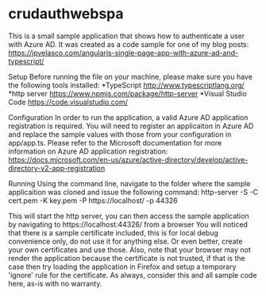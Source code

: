 # crudauthwebspa
This is a small sample application that shows how to authenticate a user with Azure AD. It was created as a code sample for one of my blog posts: https://jpvelasco.com/angularjs-single-page-app-with-azure-ad-and-typescript/ 

Setup
Before running the file on your machine, please make sure you have the following tools installed:
*TypeScript http://www.typescriptlang.org/
*http server https://www.npmjs.com/package/http-server
*Visual Studio Code https://code.visualstudio.com/

Configuration
In order to run the application, a valid Azure AD application registration is required. You will need to register an applicaiton in Azure AD and replace the sample values with those from your configuration in app/app.ts. Please refer to the Microsoft documentation for more information on Azure AD application registration: https://docs.microsoft.com/en-us/azure/active-directory/develop/active-directory-v2-app-registration

Running
Using the command line, navigate to the folder where the sample applicaition was cloned and issue the following command:
 http-server -S -C cert.pem -K key.pem -P https://localhost/ -p 44326

This will start the http server, you can then access the sample application by navigating to https://localhost:44326/ from a browser
You will noticed that there is a sample certificate included, this is for local debug convenience only, do not use it for anything else. Or even better, create your own certificates and use those. Also, note that your browser may not render the application because the certificate is not trusted, if that is the case then try loading the application in Firefox and setup a temporary 'ignore' rule for the certificate. As always, consider this and all sample code here, as-is with no warranty.
